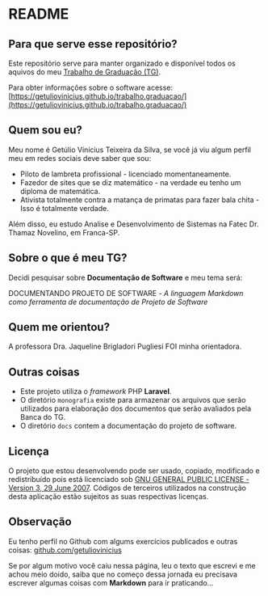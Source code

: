 README
======

Para que serve esse repositório?
--------------------------------

Este repositório serve para manter organizado e disponível todos os aquivos do meu [Trabalho de Graduação (TG)](https://getuliovinicius.github.io/trabalho.graduacao/downloads/monografia.pdf "Ainda em desenvolvimento").

Para obter informações sobre o software acesse: [https://getuliovinicius.github.io/trabalho.graduacao/](https://getuliovinicius.github.io/trabalho.graduacao/)

Quem sou eu?
------------

Meu nome é Getúlio Vinícius Teixeira da Silva, se você já viu algum perfil meu em redes sociais deve saber que sou:

+ Piloto de lambreta profissional - licenciado momentaneamente.
+ Fazedor de sites que se diz matemático - na verdade eu tenho um diploma de matemática.
+ Ativista totalmente contra a matança de primatas para fazer bala chita - Isso é totalmente verdade.

Além disso, eu estudo Analise e Desenvolvimento de Sistemas na Fatec Dr. Thamaz Novelino, em Franca-SP.

Sobre o que é meu TG?
---------------------

Decidi pesquisar sobre **Documentação de Software** e meu tema será:

DOCUMENTANDO PROJETO DE SOFTWARE - _A linguagem Markdown como ferramenta de documentação de Projeto de Software_

Quem me orientou?
---------------------

A professora Dra. Jaqueline Brigladori Pugliesi FOI minha orientadora.

Outras coisas
-------------

+ Este projeto utiliza o _framework_ PHP **Laravel**.
+ O diretório `monografia` existe para armazenar os arquivos que serão utilizados para elaboração dos documentos que serão avaliados pela Banca do TG.
+ O diretório `docs` contem a documentação do projeto de software.

Licença
-------

O projeto que estou desenvolvendo pode ser usado, copiado, modificado e redistribuído pois está licenciado sob [GNU GENERAL PUBLIC LICENSE - Version 3, 29 June 2007](https://github.com/getuliovinicius/trabalho.gradauacao/blob/master/LICENSE).
Códigos de terceiros utilizados na construção desta aplicação estão sujeitos as suas respectivas licenças.

Observação
----------

Eu tenho perfil no Github com algums exercícios publicados e outras coisas: [github.com/getuliovinicius](https://github.com/getuliovinicius)

Se por algum motivo você caiu nessa página, leu o texto que escrevi e me achou meio doido, saiba que no começo dessa jornada eu precisava escrever algumas coisas com **Markdown** para ir praticando...
